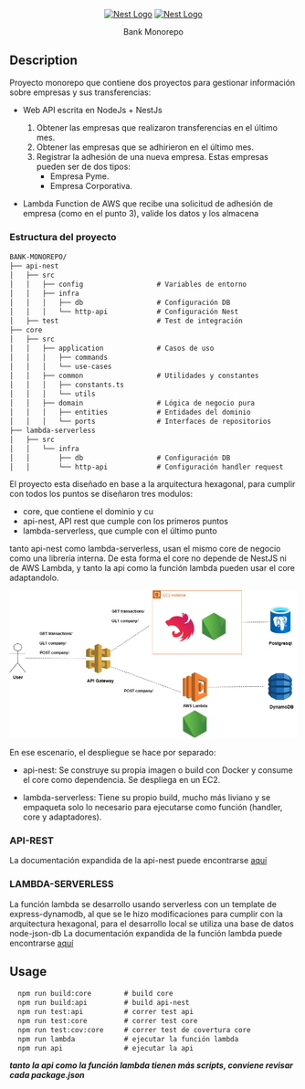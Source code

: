 <p align="center">
  <a href="http://nestjs.com/" target="blank"><img src="https://nestjs.com/img/logo-small.svg" width="120" alt="Nest Logo" /></a>
    <a href="https://www.serverless.com/" target="blank"><img src="https://github.com/serverless/artwork/blob/master/icon-serverless.png?raw=true" width="120" alt="Nest Logo" /></a>
</p>

  <p align="center">Bank Monorepo</p>

## Description

Proyecto monorepo que contiene dos proyectos para gestionar información sobre empresas y sus transferencias:

- Web API escrita en NodeJs + NestJs
  1. Obtener las empresas que realizaron transferencias en el último mes.
  2. Obtener las empresas que se adhirieron en el último mes.
  3. Registrar la adhesión de una nueva empresa.
     Estas empresas pueden ser de dos tipos:
     - Empresa Pyme.
     - Empresa Corporativa.

- Lambda Function de AWS que recibe una solicitud de adhesión de empresa (como en el punto 3), valide los datos y los almacena

### Estructura del proyecto

```
BANK-MONOREPO/
├── api-nest
│   ├── src
│   │   ├── config                  # Variables de entorno
│   │   ├── infra
│   │   │   ├── db                  # Configuración DB
│   │   │   └── http-api            # Configuración Nest
│   ├── test                        # Test de integración
├── core
│   ├── src
│   │   ├── application             # Casos de uso
│   │   │   ├── commands
│   │   │   └── use-cases
│   │   ├── common                  # Utilidades y constantes
│   │   │   ├── constants.ts
│   │   │   └── utils
│   │   ├── domain                  # Lógica de negocio pura
│   │   │   ├── entities            # Entidades del dominio
│   │   │   └── ports               # Interfaces de repositorios
├── lambda-serverless
│   ├── src
│   │   └── infra
│   │       ├── db                  # Configuración DB
│   │       └── http-api            # Configuración handler request

```

El proyecto esta diseñado en base a la arquitectura hexagonal, para cumplir con todos los puntos se diseñaron tres modulos:

- core, que contiene el dominio y cu
- api-nest, API rest que cumple con los primeros puntos
- lambda-serverless, que cumple con el último punto

tanto api-nest como lambda-serverless, usan el mismo core de negocio como una librería interna. De esta forma el core no depende de NestJS ni de AWS Lambda, y tanto la api como la función lambda pueden usar el core adaptandolo.

![Despliegue en AWS](./misc/Diagrama.png)

En ese escenario, el despliegue se hace por separado:

- api-nest: Se construye su propia imagen o build con Docker y consume el core como dependencia. Se despliega en un EC2.

- lambda-serverless: Tiene su propio build, mucho más liviano y se empaqueta solo lo necesario para ejecutarse como función (handler, core y adaptadores).

### API-REST

La documentación expandida de la api-nest puede encontrarse [aquí](./api-nest/README.md)

### LAMBDA-SERVERLESS

La función lambda se desarrollo usando serverless con un template de express-dynamodb, al que se le hizo modificaciones para cumplir con la arquitectura hexagonal, para el desarrollo local se utiliza una base de datos node-json-db
La documentación expandida de la función lambda puede encontrarse [aquí](./lambda-serverless/README.md)

## Usage

```
  npm run build:core        # build core
  npm run build:api         # build api-nest
  npm run test:api          # correr test api
  npm run test:core         # correr test core
  npm run test:cov:core     # correr test de covertura core
  npm run lambda            # ejecutar la función lambda
  npm run api               # ejecutar la api
```

**_tanto la api como la función lambda tienen más scripts, conviene revisar cada package.json_**
